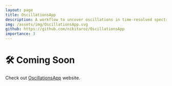 ```yaml
---
layout: page
title: OscillationsApp
description: A workflow to uncover oscillations in time-resolved spectroscopy data.
img: /assets/img/OscillationsApp.svg
github: https://github.com/nikitaroz/OscillationsApp
importance: 3
---
```


# 🛠️ Coming Soon

Check out [OscillationsApp](https://nikitaroz.shinyapps.io/OscillationsApp/) website.